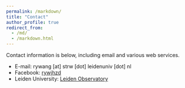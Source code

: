 ```yaml
---
permalink: /markdown/
title: "Contact"
author_profile: true
redirect_from: 
  - /md/
  - /markdown.html
---
```


Contact information is below, including email and various web services. 

* E-mail: rywang [at] strw [dot] leidenuniv [dot] nl
* Facebook: [rywjhzd](https://www.facebook.com/rywjhzd)
* Leiden University: [Leiden Observatory](https://local.strw.leidenuniv.nl/people/touchscreen2/persinline.php?id=4966)
